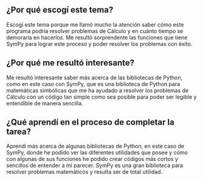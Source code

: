 ## ¿Por qué escogí este tema?
Escogí este tema porque me llamó mucho la atención saber cómo este programa podría resolver problemas de Cálculo y en cuánto tiempo se demoraría en hacerlos. Me resultó sorprendente las funciones que tiene SymPy para lograr este proceso y poder resolver los problemas con éxito.

## ¿Por qué me resultó interesante?
Me resultó interesante saber más acerca de las bibliotecas de Python, como en este caso con SymPy, que es una biblioteca de Python para matemáticas simbólicas que me ha ayudado a resolver los problemas de Cálculo con un código tan simple como sea posible para poder ser legible y entendible de manera sencilla.

## ¿Qué aprendí en el proceso de completar la tarea?
Aprendí más acerca de algunas bibliotecas de Python, en este caso de SymPy, donde he podido ver las diferentes utilidades que posee y cómo con algunas de sus funciones he podido crear códigos más cortos y sencillos de entender a mí parecer. 
SymPy es una gran biblioteca para resolver problemas matemáticos y resulta ser de total utilidad.